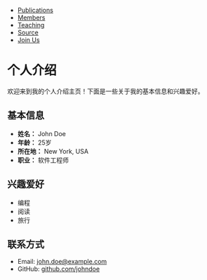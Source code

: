 - [Publications](publications.html)
- [Members](members.html)
- [Teaching](teaching.html)
- [Source](source.html)
- [Join Us](joinus.html)
# 个人介绍

欢迎来到我的个人介绍主页！下面是一些关于我的基本信息和兴趣爱好。

## 基本信息

- **姓名：** John Doe
- **年龄：** 25岁
- **所在地：** New York, USA
- **职业：** 软件工程师

## 兴趣爱好

- 编程
- 阅读
- 旅行

## 联系方式

- Email: john.doe@example.com
- GitHub: [github.com/johndoe](https://github.com/johndoe)


